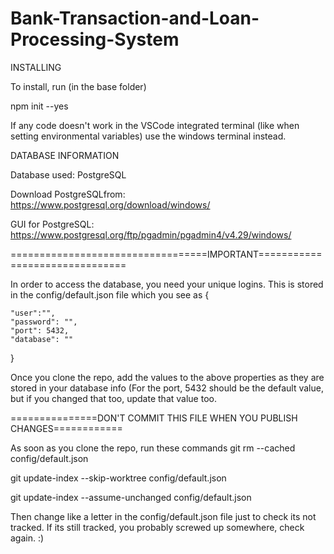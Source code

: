 # Bank-Transaction-and-Loan-Processing-System
INSTALLING

To install, run (in the base folder)

npm init --yes

If any code doesn't work in the VSCode integrated terminal (like when setting environmental variables) use the windows terminal instead.

DATABASE INFORMATION

Database used: PostgreSQL

Download PostgreSQLfrom: https://www.postgresql.org/download/windows/

GUI for PostgreSQL: https://www.postgresql.org/ftp/pgadmin/pgadmin4/v4.29/windows/

==================================IMPORTANT===============================

In order to access the database, you need your unique logins. This is stored in the config/default.json file which you see as 
{

    "user":"",
    "password": "",
    "port": 5432,
    "database": ""
    
}

Once you clone the repo, add the values to the above properties as they are stored in your database info (For the port, 5432 should be the default value, but if you changed that too, update that value too.

===============DON'T COMMIT THIS FILE WHEN YOU PUBLISH CHANGES============

As soon as you clone the repo, run these commands
git rm --cached config/default.json


git update-index --skip-worktree config/default.json


git update-index --assume-unchanged config/default.json


Then change like a letter in the config/default.json file just to check its not tracked. If its still tracked, you probably screwed up somewhere, check again. :)
